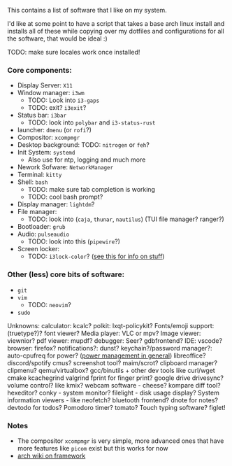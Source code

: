 This contains a list of software that I like on my system.

I'd like at some point to have a script that takes a base arch linux install and installs all of these while copying over my dotfiles and configurations for all the software, that would be ideal :)

TODO: make sure locales work once installed!

### Core components:

* Display Server: `X11`
* Window manager: `i3wm`
  * TODO: Look into `i3-gaps`
  * TODO: exit? `i3exit`?
* Status bar: `i3bar`
  * TODO: look into `polybar` and `i3-status-rust`
* launcher: `dmenu` (or `rofi`?)
* Compositor: `xcompmgr`
* Desktop background: TODO: `nitrogen` or `feh`?
* Init System: `systemd`
  * Also use for ntp, logging and much more
* Nework Sofware: `NetworkManager`
* Terminal: `kitty`
* Shell: `bash`
  * TODO: make sure tab completion is working
  * TODO: cool bash prompt?
* Display manager: `lightdm`?
* File manager:
  * TODO: look into (`caja`, `thunar`, `nautilus`) (TUI file manager? ranger?)
* Bootloader: `grub`
* Audio: `pulseaudio` 
  * TODO: look into this (`pipewire`?)
* Screen locker:
  * TODO: `i3lock-color`? ([see this for info on stuff](https://www.reddit.com/r/i3wm/comments/9ebemt/locking_i3_when_lid_of_laptop_is_closed/e5npbhp/))

### Other (less) core bits of software:
* `git`
* `vim`
  * TODO: `neovim`?
* `sudo`

Unknowns:
calculator: kcalc?
polkit: lxqt-policykit?
Fonts/emoji support: (truetype?)? font viewer?
Media player: VLC or mpv?
Image viewer: viewnior?
pdf viewer: mupdf?
debugger: Seer? gdbfrontend?
IDE: vscode?
browser: firefox?
notifications?: dunst?
keychain?/password manager?:
auto-cpufreq for power? ([power management in general](https://wiki.archlinux.org/title/Power_management))
libreoffice?
discord/spotify
cmus?
screenshot tool? maim/scrot?
clipboard manager? clipmenu?
qemu/virtualbox?
gcc/binutils + other dev tools like curl/wget cmake kcachegrind valgrind
fprint for finger print?
google drive drivesync?
volume control? like kmix?
webcam software - cheese?
kompare diff tool?
hexeditor?
conky - system monitor?
filelight - disk usage display?
System information viewers - like neofetch?
bluetooth frontend?
dnote for notes? devtodo for todos?
Pomodoro timer? tomato?
Touch typing software?
figlet!

### Notes

* The compositor `xcompmgr` is very simple, more advanced ones that have more features like `picom` exist but this works for now
* [arch wiki on framework](https://wiki.archlinux.org/title/Framework_Laptop) 
